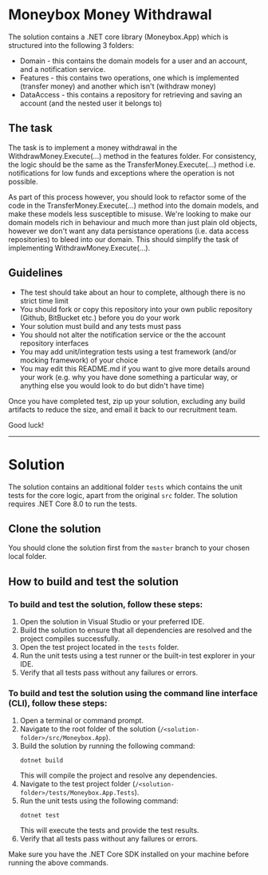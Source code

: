 # Moneybox Money Withdrawal

The solution contains a .NET core library (Moneybox.App) which is structured into the following 3 folders:

* Domain - this contains the domain models for a user and an account, and a notification service.
* Features - this contains two operations, one which is implemented (transfer money) and another which isn't (withdraw money)
* DataAccess - this contains a repository for retrieving and saving an account (and the nested user it belongs to)

## The task

The task is to implement a money withdrawal in the WithdrawMoney.Execute(...) method in the features folder. For consistency, the logic should be the same as the TransferMoney.Execute(...) method i.e. notifications for low funds and exceptions where the operation is not possible. 

As part of this process however, you should look to refactor some of the code in the TransferMoney.Execute(...) method into the domain models, and make these models less susceptible to misuse. We're looking to make our domain models rich in behaviour and much more than just plain old objects, however we don't want any data persistance operations (i.e. data access repositories) to bleed into our domain. This should simplify the task of implementing WithdrawMoney.Execute(...).

## Guidelines

* The test should take about an hour to complete, although there is no strict time limit
* You should fork or copy this repository into your own public repository (Github, BitBucket etc.) before you do your work
* Your solution must build and any tests must pass
* You should not alter the notification service or the the account repository interfaces
* You may add unit/integration tests using a test framework (and/or mocking framework) of your choice
* You may edit this README.md if you want to give more details around your work (e.g. why you have done something a particular way, or anything else you would look to do but didn't have time)

Once you have completed test, zip up your solution, excluding any build artifacts to reduce the size, and email it back to our recruitment team.

Good luck!

---

# Solution

The solution contains an additional folder `tests` which contains the unit tests for the core logic, apart from the original `src` folder.
The solution requires .NET Core 8.0 to run the tests.

## Clone the solution
You should clone the solution first from the `master` branch to your chosen local folder.

## How to build and test the solution

### To build and test the solution, follow these steps:

1. Open the solution in Visual Studio or your preferred IDE.
2. Build the solution to ensure that all dependencies are resolved and the project compiles successfully.
3. Open the test project located in the `tests` folder.
4. Run the unit tests using a test runner or the built-in test explorer in your IDE.
5. Verify that all tests pass without any failures or errors.

### To build and test the solution using the command line interface (CLI), follow these steps:

1. Open a terminal or command prompt.
2. Navigate to the root folder of the solution (`/<solution-folder>/src/Moneybox.App`).
3. Build the solution by running the following command:
    ```
    dotnet build
    ```
    This will compile the project and resolve any dependencies.
4. Navigate to the test project folder (`/<solution-folder>/tests/Moneybox.App.Tests`).
5. Run the unit tests using the following command:
    ```
    dotnet test
    ```
    This will execute the tests and provide the test results.
6. Verify that all tests pass without any failures or errors.

Make sure you have the .NET Core SDK installed on your machine before running the above commands.


